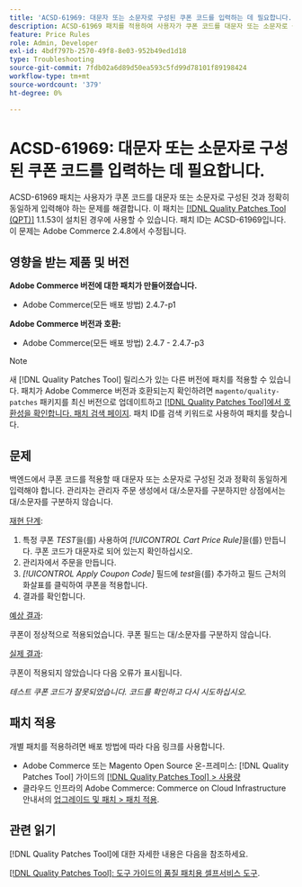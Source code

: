 ```yaml
---
title: 'ACSD-61969: 대문자 또는 소문자로 구성된 쿠폰 코드를 입력하는 데 필요합니다.'
description: ACSD-61969 패치를 적용하여 사용자가 쿠폰 코드를 대문자 또는 소문자로 구성한 대로 정확히 입력해야 하는 Adobe Commerce 문제를 해결할 수 있습니다.
feature: Price Rules
role: Admin, Developer
exl-id: 4bdf797b-2570-49f8-8e03-952b49ed1d18
type: Troubleshooting
source-git-commit: 7fdb02a6d89d50ea593c5fd99d78101f89198424
workflow-type: tm+mt
source-wordcount: '379'
ht-degree: 0%

---
```


# ACSD-61969: 대문자 또는 소문자로 구성된 쿠폰 코드를 입력하는 데 필요합니다.

ACSD-61969 패치는 사용자가 쿠폰 코드를 대문자 또는 소문자로 구성된 것과 정확히 동일하게 입력해야 하는 문제를 해결합니다. 이 패치는 [[!DNL Quality Patches Tool (QPT)]](/help/tools/quality-patches-tool/quality-patches-tool-to-self-serve-quality-patches.md) 1.1.53이 설치된 경우에 사용할 수 있습니다. 패치 ID는 ACSD-61969입니다. 이 문제는 Adobe Commerce 2.4.8에서 수정됩니다.

## 영향을 받는 제품 및 버전

**Adobe Commerce 버전에 대한 패치가 만들어졌습니다.**

* Adobe Commerce(모든 배포 방법) 2.4.7-p1

**Adobe Commerce 버전과 호환:**

* Adobe Commerce(모든 배포 방법) 2.4.7 - 2.4.7-p3

>[!NOTE]
>
>새 [!DNL Quality Patches Tool] 릴리스가 있는 다른 버전에 패치를 적용할 수 있습니다. 패치가 Adobe Commerce 버전과 호환되는지 확인하려면 `magento/quality-patches` 패키지를 최신 버전으로 업데이트하고 [[!DNL Quality Patches Tool]에서 호환성을 확인합니다. 패치 검색 페이지](https://experienceleague.adobe.com/tools/commerce-quality-patches/index.html). 패치 ID를 검색 키워드로 사용하여 패치를 찾습니다.

## 문제

백엔드에서 쿠폰 코드를 적용할 때 대문자 또는 소문자로 구성된 것과 정확히 동일하게 입력해야 합니다. 관리자는 관리자 주문 생성에서 대/소문자를 구분하지만 상점에서는 대/소문자를 구분하지 않습니다.

<u>재현 단계</u>:

1. 특정 쿠폰 *TEST*&#x200B;을(를) 사용하여 *[!UICONTROL Cart Price Rule]*&#x200B;을(를) 만듭니다. 쿠폰 코드가 대문자로 되어 있는지 확인하십시오.
1. 관리자에서 주문을 만듭니다.
1. *[!UICONTROL Apply Coupon Code]* 필드에 *test*&#x200B;을(를) 추가하고 필드 근처의 화살표를 클릭하여 쿠폰을 적용합니다.
1. 결과를 확인합니다.

<u>예상 결과</u>:

쿠폰이 정상적으로 적용되었습니다. 쿠폰 필드는 대/소문자를 구분하지 않습니다.

<u>실제 결과</u>:

쿠폰이 적용되지 않았습니다 다음 오류가 표시됩니다.

*테스트 쿠폰 코드가 잘못되었습니다. 코드를 확인하고 다시 시도하십시오.*

## 패치 적용

개별 패치를 적용하려면 배포 방법에 따라 다음 링크를 사용합니다.

* Adobe Commerce 또는 Magento Open Source 온-프레미스: [!DNL Quality Patches Tool] 가이드의 [[!DNL Quality Patches Tool] > 사용량](/help/tools/quality-patches-tool/usage.md)
* 클라우드 인프라의 Adobe Commerce: Commerce on Cloud Infrastructure 안내서의 [업그레이드 및 패치 > 패치 적용](https://experienceleague.adobe.com/docs/commerce-cloud-service/user-guide/develop/upgrade/apply-patches.html).

## 관련 읽기

[!DNL Quality Patches Tool]에 대한 자세한 내용은 다음을 참조하세요.

[[!DNL Quality Patches Tool]: 도구 가이드의 품질 패치용 셀프서비스 도구](/help/tools/quality-patches-tool/quality-patches-tool-to-self-serve-quality-patches.md).
